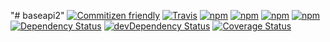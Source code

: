 "# baseapi2" 
[![Commitizen friendly](https://img.shields.io/badge/commitizen-friendly-brightgreen.svg)](http://commitizen.github.io/cz-cli/)
[![Travis](https://img.shields.io/travis/rafaelgr/baseapi2.svg?maxAge=2592000)](https://travis-ci.org/rafaelgr/baseapi2)
[![npm](https://img.shields.io/npm/v/asw_baseapi2.svg?maxAge=2592000)](https://www.npmjs.com/package/asw_baseapi2)
[![npm](https://img.shields.io/npm/l/asw_baseapi2.svg?maxAge=2592000)](https://creativecommons.org/licenses/by-nc/4.0/legalcode)
[![npm](https://img.shields.io/npm/dm/asw_baseapi2.svg?maxAge=2592000)](https://www.npmjs.com/package/asw_baseapi2)
[![npm](https://img.shields.io/npm/dt/asw_baseapi2.svg?maxAge=2592000)](https://www.npmjs.com/package/asw_baseapi2)
[![Dependency Status](https://david-dm.org/rafaelgr/baseapi2.svg)](https://david-dm.org/rafaelgr/baseapi2)
[![devDependency Status](https://david-dm.org/rafaelgr/baseapi2/dev-status.svg)](https://david-dm.org/rafaelgr/baseapi2#info=devDependencies)
[![Coverage Status](https://coveralls.io/repos/github/rafaelgr/baseapi2/badge.svg?branch=master)](https://coveralls.io/github/rafaelgr/baseapi2?branch=master)